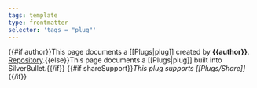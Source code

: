 ```yaml
---
tags: template
type: frontmatter
selector: 'tags = "plug"'
---
```

{{#if author}}This page documents a [[Plugs|plug]] created by **{{author}}**. [Repository]({{repo}}).{{else}}This page documents a [[Plugs|plug]] built into SilverBullet.{{/if}}
{{#if shareSupport}}_This plug supports [[Plugs/Share]]_{{/if}}